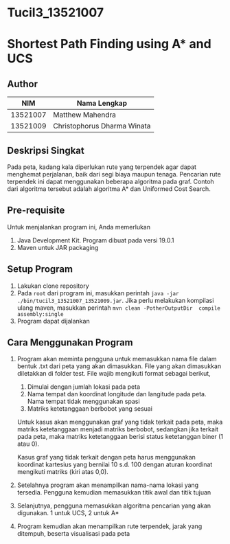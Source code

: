 # Tucil3_13521007
# Shortest Path Finding using A* and UCS
## Author
| NIM | Nama Lengkap |
| --- | ------------ |
| 13521007 | Matthew Mahendra |
| 13521009 | Christophorus Dharma Winata |

## Deskripsi Singkat
Pada peta, kadang kala diperlukan rute yang terpendek agar dapat menghemat perjalanan, baik dari segi biaya maupun tenaga. Pencarian rute terpendek ini dapat menggunakan beberapa algoritma pada graf. Contoh dari algoritma tersebut adalah algoritma A* dan Uniformed Cost Search.

## Pre-requisite
Untuk menjalankan program ini, Anda memerlukan
1. Java Development Kit. Program dibuat pada versi 19.0.1
2. Maven untuk JAR packaging

## Setup Program
1. Lakukan clone repository
2. Pada `root` dari program ini, masukkan perintah `java -jar ./bin/tucil3_13521007_13521009.jar`. Jika perlu melakukan kompilasi ulang maven, masukkan perintah `mvn clean -PotherOutputDir  compile assembly:single`
3. Program dapat dijalankan

## Cara Menggunakan Program
1. Program akan meminta pengguna untuk memasukkan nama file dalam bentuk .txt dari peta yang akan dimasukkan. File yang akan dimasukkan diletakkan di folder test. File wajib mengikuti format sebagai berikut,

    1. Dimulai dengan jumlah lokasi pada peta
    2. Nama tempat dan koordinat longitude dan langitude pada peta. Nama tempat tidak menggunakan spasi
    3. Matriks ketetanggaan berbobot yang sesuai

    Untuk kasus akan menggunakan graf yang tidak terkait pada peta, maka matriks ketetanggaan menjadi matriks berbobot, sedangkan jika terkait pada peta, maka matriks ketetanggaan berisi status ketetanggan biner (1 atau 0).

    Kasus graf yang tidak terkait dengan peta harus menggunakan koordinat kartesius yang bernilai 10 s.d. 100 dengan aturan koordinat mengikuti matriks (kiri atas 0,0).

2. Setelahnya program akan menampilkan nama-nama lokasi yang tersedia. Pengguna kemudian memasukkan titik awal dan titik tujuan

3. Selanjutnya, pengguna memasukkan algoritma pencarian yang akan digunakan. 1 untuk UCS, 2 untuk A*

4. Program kemudian akan menampilkan rute terpendek, jarak yang ditempuh, beserta visualisasi pada peta